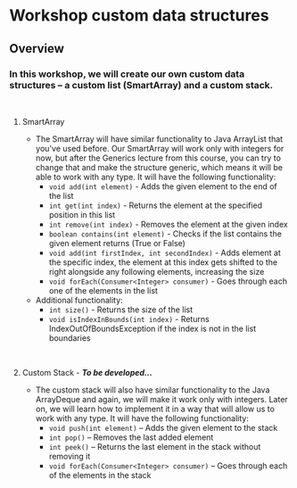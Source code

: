 # Workshop custom data structures

## Overview </br>

### In this workshop, we will create our own custom data structures – a custom list (SmartArray) and a custom stack.
</br>

1. SmartArray

   * The SmartArray will have similar functionality to Java ArrayList that you've used before. 
Our SmartArray will work only with integers for now, but after the Generics lecture from this course, 
you can try to change that and make the structure generic, which means it will be able to work with any type. 
It will have the following functionality:</br>
     * ```void add(int element)``` - Adds the given element to the end of the list</br>
     * ```int get(int index)``` - Returns the element at the specified position in this list</br>
     * ```int remove(int index)``` - Removes the element at the given index</br>
     * ```boolean contains(int element)``` - Checks if the list contains the given element returns (True or False)</br>
     * ```void add(int firstIndex, int secondIndex)``` - Adds element at the specific index, the element at this index gets shifted to the right alongside any following elements, increasing the size</br>
     * ```void forEach(Consumer<Integer> consumer)``` - Goes through each one of the elements in the list</br>
   * Additional functionality:
     * ```int size()``` - Returns the size of the list
     * ```void isIndexInBounds(int index)``` - Returns IndexOutOfBoundsException if the index is not in the list boundaries
</br>
     
2. Custom Stack - ***To be developed...***</br>

   * The custom stack will also have similar functionality to the Java ArrayDeque and again, 
   we will make it work only with integers. Later on, we will learn how to implement it in a way that will 
   allow us to work with any type. It will have the following functionality:</br>
     *	```void push(int element)``` – Adds the given element to the stack</br>
     *	```int pop()``` – Removes the last added element</br>
     *	```int peek()``` – Returns the last element in the stack without removing it</br>
     *	```void forEach(Consumer<Integer> consumer)``` – Goes through each of the elements in the stack</br>